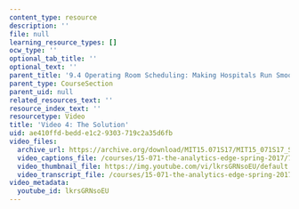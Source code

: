 ```yaml
---
content_type: resource
description: ''
file: null
learning_resource_types: []
ocw_type: ''
optional_tab_title: ''
optional_text: ''
parent_title: '9.4 Operating Room Scheduling: Making Hospitals Run Smoothly  (Recitation)'
parent_type: CourseSection
parent_uid: null
related_resources_text: ''
resource_index_text: ''
resourcetype: Video
title: 'Video 4: The Solution'
uid: ae410ffd-bedd-e1c2-9303-719c2a35d6fb
video_files:
  archive_url: https://archive.org/download/MIT15.071S17/MIT15_071S17_Session_9.4.05_300k.mp4
  video_captions_file: /courses/15-071-the-analytics-edge-spring-2017/7a605d6df69156d386f898970b1277ca_lkrsGRNsoEU.vtt
  video_thumbnail_file: https://img.youtube.com/vi/lkrsGRNsoEU/default.jpg
  video_transcript_file: /courses/15-071-the-analytics-edge-spring-2017/c623d52c8f81f7535a037d20734defb4_lkrsGRNsoEU.pdf
video_metadata:
  youtube_id: lkrsGRNsoEU
---
```

